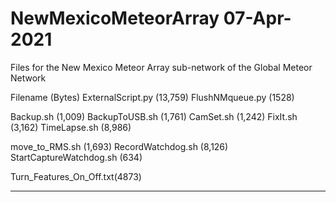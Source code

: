# NewMexicoMeteorArray 07-Apr-2021
Files for the New Mexico Meteor Array sub-network of the Global Meteor Network

Filename		(Bytes)
ExternalScript.py	(13,759)
FlushNMqueue.py		(1528)

Backup.sh		(1,009)
BackupToUSB.sh		(1,761)
CamSet.sh		(1,242)
FixIt.sh		(3,162)
TimeLapse.sh		(8,986)

move_to_RMS.sh		(1,693)
RecordWatchdog.sh	(8,126)
StartCaptureWatchdog.sh	(634)

Turn_Features_On_Off.txt(4873)
_____
